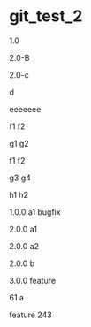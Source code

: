 # git_test_2

1.0


2.0-B

2.0-c

d

eeeeeee

f1
f2

g1
g2

f1
f2

g3
g4

h1
h2

1.0.0 a1 bugfix

2.0.0 a1

2.0.0 a2

2.0.0 b

3.0.0 feature

61 a



feature 243